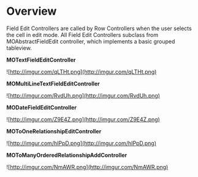 # Overview #

Field Edit Controllers are called by Row Controllers when the user selects the cell in edit mode.  All Field Edit Controllers subclass from MOAbstractFieldEdit controller, which implements a basic grouped tableview.

**MOTextFieldEditController**

![http://imgur.com/qLTHt.png](http://imgur.com/qLTHt.png)

**MOMultiLineTextFieldEditController**

![http://imgur.com/RvdUh.png](http://imgur.com/RvdUh.png)

**MODateFieldEditController**

![http://imgur.com/Z9E4Z.png](http://imgur.com/Z9E4Z.png)

**MOToOneRelationshipEditController**

![http://imgur.com/hIPpD.png](http://imgur.com/hIPpD.png)

**MOToManyOrderedRelationshipAddController**

![http://imgur.com/NmAWR.png](http://imgur.com/NmAWR.png)